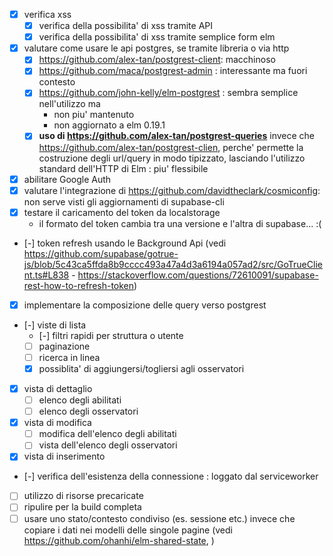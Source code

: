 - [x] verifica xss
  - [x] verifica della possibilita' di xss tramite API
  - [x] verifica della possibilita' di xss tramite semplice form elm
- [x] valutare come usare le api postgres, se tramite libreria o via http
  - [x] https://github.com/alex-tan/postgrest-client: macchinoso
  - [x] https://github.com/maca/postgrest-admin     : interessante ma fuori contesto
  - [x] https://github.com/john-kelly/elm-postgrest : sembra semplice nell'utilizzo ma
    - non piu' mantenuto
    - non aggiornato a elm 0.19.1
  - [x] **uso di https://github.com/alex-tan/postgrest-queries** invece che https://github.com/alex-tan/postgrest-clien, perche' permette la costruzione degli url/query in modo tipizzato, lasciando l'utilizzo standard dell'HTTP di Elm : piu' flessibile
- [x] abilitare Google Auth
- [x] valutare l'integrazione di https://github.com/davidtheclark/cosmiconfig: non serve visti gli aggiornamenti di supabase-cli
- [x] testare il caricamento del token da localstorage
  - il formato del token cambia tra una versione e l'altra di supabase... :(
- [-] token refresh usando le Background Api (vedi https://github.com/supabase/gotrue-js/blob/5c43ca5ffda8b9cccc493a47a4d3a6194a057ad2/src/GoTrueClient.ts#L838 - https://stackoverflow.com/questions/72610091/supabase-rest-how-to-refresh-token)
- [x] implementare la composizione delle query verso postgrest
- [-] viste di lista
  - [-] filtri rapidi per struttura o utente
  - [ ] paginazione
  - [ ] ricerca in linea
  - [x] possiblita' di aggiungersi/togliersi agli osservatori
- [x] vista di dettaglio
  - [ ] elenco degli abilitati
  - [ ] elenco degli osservatori
- [x] vista di modifica
  - [ ] modifica dell'elenco degli abilitati
  - [ ] vista dell'elenco degli osservatori
- [x] vista di inserimento
- [-] verifica dell'esistenza della connessione : loggato dal serviceworker
- [ ] utilizzo di risorse precaricate
- [ ] ripulire per la build completa
- [ ] usare uno stato/contesto condiviso (es. sessione etc.) invece che copiare i dati nei modelli delle singole pagine (vedi https://github.com/ohanhi/elm-shared-state, )
